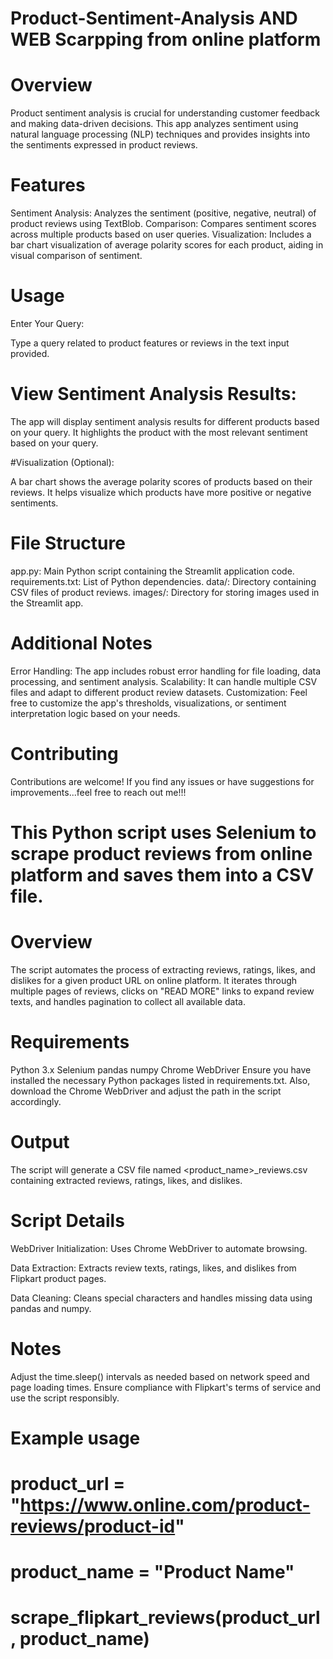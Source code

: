 # Product-Sentiment-Analysis  AND  WEB Scarpping from online platform


# Overview
Product sentiment analysis is crucial for understanding customer feedback and making data-driven decisions. This app analyzes sentiment using natural language processing (NLP) techniques and provides insights into the sentiments expressed in product reviews.

# Features
Sentiment Analysis: Analyzes the sentiment (positive, negative, neutral) of product reviews using TextBlob.
Comparison: Compares sentiment scores across multiple products based on user queries.
Visualization: Includes a bar chart visualization of average polarity scores for each product, aiding in visual comparison of sentiment.


# Usage
Enter Your Query:

Type a query related to product features or reviews in the text input provided.

# View Sentiment Analysis Results:

The app will display sentiment analysis results for different products based on your query.
It highlights the product with the most relevant sentiment based on your query.

#Visualization (Optional):

A bar chart shows the average polarity scores of products based on their reviews.
It helps visualize which products have more positive or negative sentiments.

# File Structure
app.py: Main Python script containing the Streamlit application code.
requirements.txt: List of Python dependencies.
data/: Directory containing CSV files of product reviews.
images/: Directory for storing images used in the Streamlit app.

# Additional Notes

Error Handling: The app includes robust error handling for file loading, data processing, and sentiment analysis.
Scalability: It can handle multiple CSV files and adapt to different product review datasets.
Customization: Feel free to customize the app's thresholds, visualizations, or sentiment interpretation logic based on your needs.

# Contributing

Contributions are welcome! If you find any issues or have suggestions for improvements...feel free to reach out me!!!




# This Python script uses Selenium to scrape product reviews from online platform and saves them into a CSV file.

# Overview
The script automates the process of extracting reviews, ratings, likes, and dislikes for a given product URL on online platform. It iterates through multiple pages of reviews, clicks on "READ MORE" links to expand review texts, and handles pagination to collect all available data.

# Requirements

Python 3.x
Selenium
pandas
numpy
Chrome WebDriver
Ensure you have installed the necessary Python packages listed in requirements.txt. Also, download the Chrome WebDriver and adjust the path in the script accordingly.


# Output

The script will generate a CSV file named <product_name>_reviews.csv containing extracted reviews, ratings, likes, and dislikes.

# Script Details

WebDriver Initialization: Uses Chrome WebDriver to automate browsing.

Data Extraction: Extracts review texts, ratings, likes, and dislikes from Flipkart product pages.

Data Cleaning: Cleans special characters and handles missing data using pandas and numpy.

# Notes
Adjust the time.sleep() intervals as needed based on network speed and page loading times.
Ensure compliance with Flipkart's terms of service and use the script responsibly.

# Example usage

# product_url = "https://www.online.com/product-reviews/product-id"
# product_name = "Product Name"
# scrape_flipkart_reviews(product_url, product_name)





